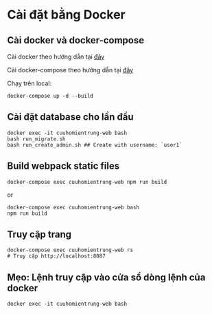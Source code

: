 # Cài đặt bằng Docker

## Cài docker và docker-compose

Cài docker theo hướng dẫn tại [đây](https://docs.docker.com/engine/install/ubuntu/)

Cài docker-compose theo hướng dẫn tại [đây](https://docs.docker.com/compose/install/)

Chạy trên local:

```
docker-compose up -d --build
```

## Cài đặt database cho lần đầu

```
docker exec -it cuuhomientrung-web bash
bash run_migrate.sh
bash run_create_admin.sh ## Create with username: `user1`
```

## Build webpack static files

```
docker-compose exec cuuhomientrung-web npm run build
```
or
```
docker-compose exec cuuhomientrung-web bash
npm run build
```

## Truy cập trang

```
docker-compose exec cuuhomientrung-web rs
# Truy cập http://localhost:8087
```

## Mẹo: Lệnh truy cập vào cửa sổ dòng lệnh của docker

```
docker exec -it cuuhomientrung-web bash
```

